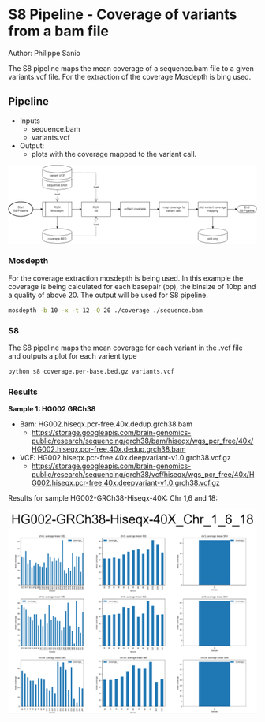# S8 Pipeline - Coverage of variants from a bam file

Author: Philippe Sanio

The S8 pipeline maps the mean coverage of a sequence.bam file to a given variants.vcf file.
For the extraction of the coverage Mosdepth is bing used.

## Pipeline
- Inputs
  - sequence.bam
  - variants.vcf
- Output:
  - plots with the coverage mapped to the variant call.

![S8 Pipeline](./img/Hackerthon22_S8.drawio.png)


### Mosdepth
For the coverage extraction mosdepth is being used. In this example the coverage is being calculated for each basepair (bp), the binsize of 10bp and a quality of above 20. The output will be used for S8 pipeline.

```BASH
mosdepth -b 10 -x -t 12 -Q 20 ./coverage ./sequence.bam
```

### S8
The S8 pipeline maps the mean coverage for each variant in the .vcf file and outputs a plot for each varient type

```BASH
python s8 coverage.per-base.bed.gz variants.vcf
```

### Results 

**Sample 1: HG002 GRCh38**

- Bam: HG002.hiseqx.pcr-free.40x.dedup.grch38.bam
    - https://storage.googleapis.com/brain-genomics-public/research/sequencing/grch38/bam/hiseqx/wgs_pcr_free/40x/HG002.hiseqx.pcr-free.40x.dedup.grch38.bam 
- VCF: HG002.hiseqx.pcr-free.40x.deepvariant-v1.0.grch38.vcf.gz
    - https://storage.googleapis.com/brain-genomics-public/research/sequencing/grch38/vcf/hiseqx/wgs_pcr_free/40x/HG002.hiseqx.pcr-free.40x.deepvariant-v1.0.grch38.vcf.gz  


Results for sample HG002-GRCh38-Hiseqx-40X: Chr 1,6 and 18:


![coverage varient mapping](./img/HG002-GRCh38-Hiseqx-40X_Chr_1_6_18.png)



